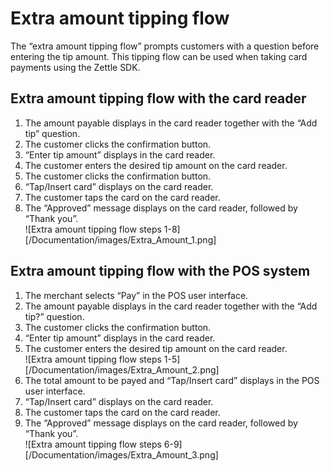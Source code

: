 # Extra amount tipping flow
The “extra amount tipping flow” prompts customers with a question before entering the tip amount. This tipping flow can be used when taking card payments using the Zettle SDK.
## Extra amount tipping flow with the card reader
1. The amount payable displays in the card reader together with the “Add tip” question. 
2. The customer clicks the confirmation button.
3. “Enter tip amount” displays in the card reader.
4. The customer enters the desired tip amount on the card reader.
5. The customer clicks the confirmation button.
6. “Tap/Insert card” displays on the card reader.
7. The customer taps the card on the card reader.
8. The “Approved” message displays on the card reader, followed by “Thank you”.<br> 
![Extra amount tipping flow steps 1-8][/Documentation/images/Extra_Amount_1.png]
## Extra amount tipping flow with the POS system
1. The merchant selects “Pay” in the POS user interface. 
2. The amount payable displays in the card reader together with the “Add tip?” question.
3. The customer clicks the confirmation button.
4. “Enter tip amount” displays in the card reader.
5. The customer enters the desired tip amount on the card reader.<br>
![Extra amount tipping flow steps 1-5][/Documentation/images/Extra_Amount_2.png] 
6. The total amount to be payed and “Tap/Insert card” displays in the POS user interface.
7. “Tap/Insert card” displays on the card reader.
8. The customer taps the card on the card reader.
9. The “Approved” message displays on the card reader, followed by “Thank you”.<br>
![Extra amount tipping flow steps 6-9][/Documentation/images/Extra_Amount_3.png] 
